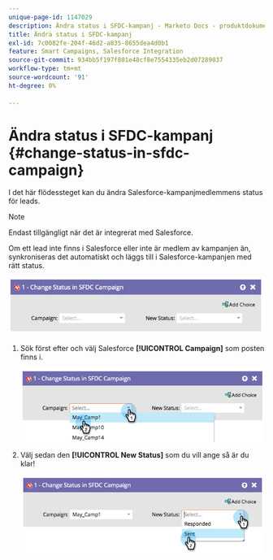 ```yaml
---
unique-page-id: 1147029
description: Ändra status i SFDC-kampanj - Marketo Docs - produktdokumentation
title: Ändra status i SFDC-kampanj
exl-id: 7c0082fe-204f-46d2-a835-8655dea4d0b1
feature: Smart Campaigns, Salesforce Integration
source-git-commit: 934bb5f197f801e48cf8e7554335eb2d07289037
workflow-type: tm+mt
source-wordcount: '91'
ht-degree: 0%

---
```


# Ändra status i SFDC-kampanj {#change-status-in-sfdc-campaign}

I det här flödessteget kan du ändra Salesforce-kampanjmedlemmens status för leads.

>[!NOTE]
>
>Endast tillgängligt när det är integrerat med Salesforce.

Om ett lead inte finns i Salesforce eller inte är medlem av kampanjen än, synkroniseras det automatiskt och läggs till i Salesforce-kampanjen med rätt status.

![](assets/change-status-in-sfdc-campaign-1.png)

1. Sök först efter och välj Salesforce **[!UICONTROL Campaign]** som posten finns i.

   ![](assets/change-status-in-sfdc-campaign-2.png)

1. Välj sedan den **[!UICONTROL New Status]** som du vill ange så är du klar!

   ![](assets/change-status-in-sfdc-campaign-3.png)
